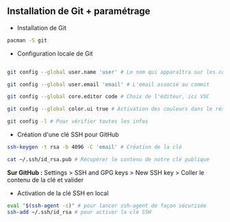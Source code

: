 ## Installation de Git + paramétrage

* Installation de Git
```bash
pacman -S git
```

* Configuration locale de Git
```bash

git config --global user.name 'user' # Le nom qui apparaîtra sur les commit

git config --global user.email 'email' # L'email associé au commit

git config --global core.editor code # Choix de l'éditeur, ici VSC

git config --global color.ui true # Activation des couleurs dans le résultat des commandes Git

git config -l # Pour vérifier toutes les infos
```

* Création d'une clé SSH pour GitHub
```bash
ssh-keygen -t rsa -b 4096 -C 'email' # Création de la clé

cat ~/.ssh/id_rsa.pub # Récupérer le contenu de notre clé publique
```

**Sur GitHub :**
Settings > SSH and GPG keys > New SSH key > Coller le contenu de la clé et valider

* Activation de la clé SSH en local
```bash
eval "$(ssh-agent -s)" # pour lancer ssh-agent de façon sécurisée
ssh-add ~/.ssh/id_rsa # pour activer la clé SSH
```

